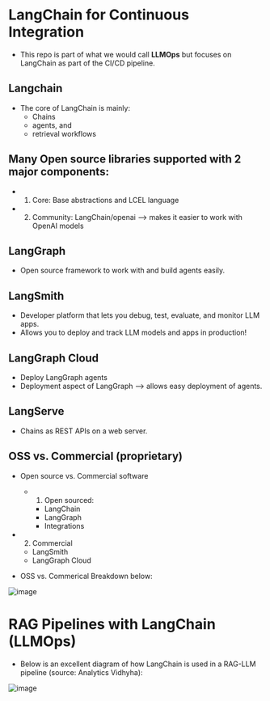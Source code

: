 # LangChain for Continuous Integration
* This repo is part of what we would call **LLMOps** but focuses on LangChain as part of the CI/CD pipeline.


## Langchain 
* The core of LangChain is mainly:
  * Chains
  * agents, and
  * retrieval workflows

## Many Open source libraries supported with 2 major components:
  * 1. Core: Base abstractions and LCEL language
  * 2. Community: LangChain/openai —> makes it easier to work with OpenAI models 

## LangGraph
  * Open source framework to work with and build agents easily. 

## LangSmith
  * Developer platform that lets you debug, test, evaluate, and monitor LLM apps. 
  * Allows you to deploy and track LLM models and apps in production! 

## LangGraph Cloud
  * Deploy LangGraph agents
  * Deployment aspect of LangGraph —> allows easy deployment of agents. 

## LangServe
  * Chains as REST APIs on a web server.

## OSS vs. Commercial (proprietary) 
  * Open source vs. Commercial software
    * 1. Open sourced:
      * LangChain
      * LangGraph
      * Integrations
   * 2. Commercial
      * LangSmith
      * LangGraph Cloud
    
* OSS vs. Commerical Breakdown below:



![image](https://github.com/user-attachments/assets/c40031b5-8c59-403d-b3d2-01f4bb82f1b6)



# RAG Pipelines with LangChain (LLMOps)
* Below is an excellent diagram of how LangChain is used in a RAG-LLM pipeline (source: Analytics Vidhyha):


![image](https://github.com/user-attachments/assets/2ec82c5e-a40a-44da-b759-71ae2d4e1dbe)



